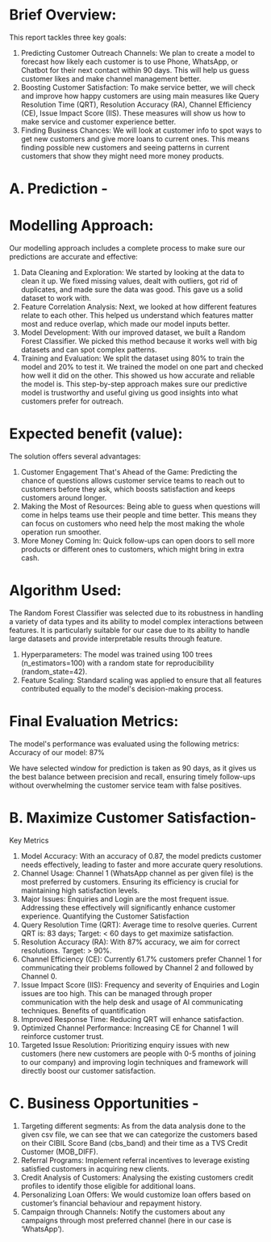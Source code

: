 # Brief Overview:  

This report tackles three key goals: 
1.	Predicting Customer Outreach Channels: We plan to create a model to forecast how likely each customer is to use Phone, WhatsApp, or Chatbot for their next contact within 90 days. This will help us guess customer likes and make channel management better. 
2.	Boosting Customer Satisfaction: To make service better, we will check and improve how happy customers are using main measures like Query Resolution Time (QRT), Resolution Accuracy (RA), Channel Efficiency (CE), Issue Impact Score (IIS). These measures will show us how to make service and customer experience better. 
3.	Finding Business Chances: We will look at customer info to spot ways to get new customers and give more loans to current ones. This means finding possible new customers and seeing patterns in current customers that show they might need more money products.
# A.  Prediction - 
# Modelling Approach:
Our modelling approach includes a complete process to make sure our predictions are accurate and effective:
1.	Data Cleaning and Exploration: We started by looking at the data to clean it up. We fixed missing values, dealt with outliers, got rid of duplicates, and made sure the data was good. This gave us a solid dataset to work with.
2.	Feature Correlation Analysis: Next, we looked at how different features relate to each other. This helped us understand which features matter most and reduce overlap, which made our model inputs better.
3.	Model Development: With our improved dataset, we built a Random Forest Classifier. We picked this method because it works well with big datasets and can spot complex patterns.
4.	Training and Evaluation: We split the dataset using 80% to train the model and 20% to test it. We trained the model on one part and checked how well it did on the other. This showed us how accurate and reliable the model is.
This step-by-step approach makes sure our predictive model is trustworthy and useful giving us good insights into what customers prefer for outreach.
# Expected benefit (value):
The solution offers several advantages:
1.	Customer Engagement That's Ahead of the Game: Predicting the chance of questions allows customer service teams   to reach out to customers before they ask, which boosts satisfaction and keeps customers around longer.
2.	Making the Most of Resources: Being able to guess when questions will come in helps teams use their people and time better. This means they can focus on customers who need help the most making the whole operation run smoother.
3.	More Money Coming In: Quick follow-ups can open doors to sell more products or different ones to customers, which might bring in extra cash.
# Algorithm Used:
The Random Forest Classifier was selected due to its robustness in handling a variety of data types and its ability to model complex interactions between features. It is particularly suitable for our case due to its ability to handle large datasets and provide interpretable results through feature.
1.	Hyperparameters: The model was trained using 100 trees (n_estimators=100) with a random state for reproducibility (random_state=42).
2.	Feature Scaling: Standard scaling was applied to ensure that all features contributed equally to the model's decision-making process.
# Final Evaluation Metrics:		
The model's performance was evaluated using the following metrics:
Accuracy of our model: 87%
                  
We have selected window for prediction is taken as 90 days, as it gives us the best balance between precision and recall, ensuring timely follow-ups without overwhelming the customer service team with false positives.
# B. Maximize Customer Satisfaction-
Key Metrics
1. Model Accuracy: With an accuracy of 0.87, the model predicts customer needs effectively, leading to faster and more accurate query resolutions.
2. Channel Usage: Channel 1 (WhatsApp channel as per given file) is the most preferred by customers. Ensuring its efficiency is crucial for maintaining high satisfaction levels.
3. Major Issues: Enquiries and Login are the most frequent issue. Addressing these effectively will significantly enhance customer experience.
Quantifying the Customer Satisfaction
1. Query Resolution Time (QRT): Average time to resolve queries. Current QRT is: 83 days; Target: < 60 days to get maximize satisfaction.
2. Resolution Accuracy (RA): With 87% accuracy, we aim for correct resolutions. Target: > 90%.
3. Channel Efficiency (CE): Currently 61.7% customers prefer Channel 1 for communicating their problems followed by Channel 2 and followed by Channel 0.
4. Issue Impact Score (IIS): Frequency and severity of Enquiries and Login issues are too high. This can be managed through proper communication with the help desk and usage of AI communicating techniques.
Benefits of quantification
1. Improved Response Time: Reducing QRT will enhance satisfaction.
2. Optimized Channel Performance: Increasing CE for Channel 1 will reinforce customer trust.
3. Targeted Issue Resolution: Prioritizing enquiry issues with new customers (here new customers are people with 0-5 months of joining to our company) and improving login techniques and framework will directly boost our customer satisfaction.
# C. Business Opportunities -

1. Targeting different segments: As from the data analysis done to the given csv file, we can see that we can categorize the customers based on their CIBIL Score Band (cbs_band) and their time as a TVS Credit Customer (MOB_DIFF).
2. Referral Programs: Implement referral incentives to leverage existing satisfied customers in acquiring new clients.
3. Credit Analysis of Customers: Analysing the existing customers credit profiles to identify those eligible for additional loans. 
4. Personalizing Loan Offers: We would customize loan offers based on customer’s financial behaviour and repayment history.
5. Campaign through Channels: Notify the customers about any campaigns through most preferred channel (here in our case is ‘WhatsApp’).
